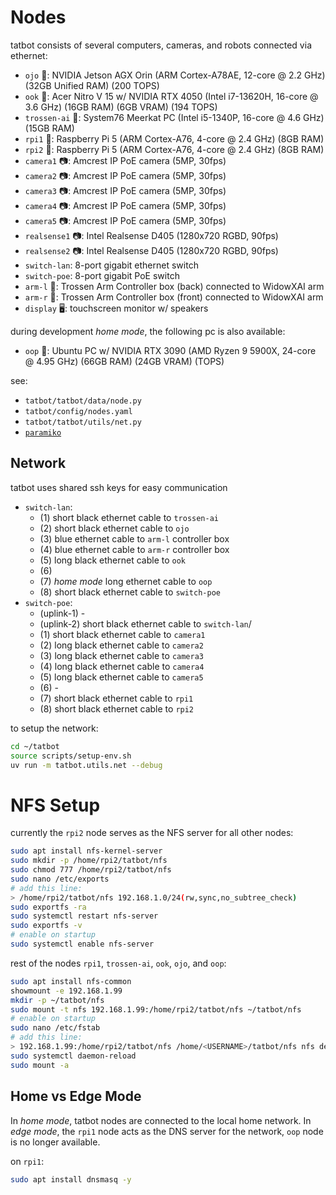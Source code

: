 # Nodes

tatbot consists of several computers, cameras, and robots connected via ethernet:

- `ojo` 🦎: NVIDIA Jetson AGX Orin (ARM Cortex-A78AE, 12-core @ 2.2 GHz) (32GB Unified RAM) (200 TOPS)
- `ook` 🦧: Acer Nitro V 15 w/ NVIDIA RTX 4050 (Intel i7-13620H, 16-core @ 3.6 GHz) (16GB RAM) (6GB VRAM) (194 TOPS)
- `trossen-ai` 🦾: System76 Meerkat PC (Intel i5-1340P, 16-core @ 4.6 GHz) (15GB RAM)
- `rpi1` 🍓: Raspberry Pi 5 (ARM Cortex-A76, 4-core @ 2.4 GHz) (8GB RAM)
- `rpi2` 🍇: Raspberry Pi 5 (ARM Cortex-A76, 4-core @ 2.4 GHz) (8GB RAM)
- `camera1` 📷: Amcrest IP PoE camera (5MP, 30fps)
- `camera2` 📷: Amcrest IP PoE camera (5MP, 30fps)
- `camera3` 📷: Amcrest IP PoE camera (5MP, 30fps)
- `camera4` 📷: Amcrest IP PoE camera (5MP, 30fps)
- `camera5` 📷: Amcrest IP PoE camera (5MP, 30fps)
- `realsense1` 📷: Intel Realsense D405 (1280x720 RGBD, 90fps)
- `realsense2` 📷: Intel Realsense D405 (1280x720 RGBD, 90fps)
- `switch-lan`: 8-port gigabit ethernet switch
- `switch-poe`: 8-port gigabit PoE switch
- `arm-l` 🦾: Trossen Arm Controller box (back) connected to WidowXAI arm
- `arm-r` 🦾: Trossen Arm Controller box (front) connected to WidowXAI arm
- `display` 🖥️: touchscreen monitor w/ speakers

during development *home mode*, the following pc is also available:

- `oop` 🦊: Ubuntu PC w/ NVIDIA RTX 3090 (AMD Ryzen 9 5900X, 24-core @ 4.95 GHz) (66GB RAM) (24GB VRAM) (TOPS)

see:

- `tatbot/tatbot/data/node.py`
- `tatbot/config/nodes.yaml`
- `tatbot/tatbot/utils/net.py`
- [`paramiko`](https://github.com/paramiko/paramiko)

## Network

tatbot uses shared ssh keys for easy communication

- `switch-lan`:
    - (1) short black ethernet cable to `trossen-ai`
    - (2) short black ethernet cable to `ojo`
    - (3) blue ethernet cable to `arm-l` controller box
    - (4) blue ethernet cable to `arm-r` controller box
    - (5) long black ethernet cable to `ook`
    - (6) 
    - (7) *home mode* long ethernet cable to `oop`
    - (8) short black ethernet cable to `switch-poe`
- `switch-poe`:
    - (uplink-1) -
    - (uplink-2) short black ethernet cable to `switch-lan`/
    - (1) short black ethernet cable to `camera1`
    - (2) long black ethernet cable to `camera2`
    - (3) long black ethernet cable to `camera3`
    - (4) long black ethernet cable to `camera4`
    - (5) long black ethernet cable to `camera5`
    - (6) -
    - (7) short black ethernet cable to `rpi1`
    - (8) short black ethernet cable to `rpi2`

to setup the network:

```bash
cd ~/tatbot
source scripts/setup-env.sh
uv run -m tatbot.utils.net --debug
```

# NFS Setup

currently the `rpi2` node serves as the NFS server for all other nodes:

```bash
sudo apt install nfs-kernel-server
sudo mkdir -p /home/rpi2/tatbot/nfs
sudo chmod 777 /home/rpi2/tatbot/nfs
sudo nano /etc/exports
# add this line:
> /home/rpi2/tatbot/nfs 192.168.1.0/24(rw,sync,no_subtree_check)
sudo exportfs -ra
sudo systemctl restart nfs-server
sudo exportfs -v
# enable on startup
sudo systemctl enable nfs-server
```

rest of the nodes `rpi1`, `trossen-ai`, `ook`, `ojo`, and `oop`:

```bash
sudo apt install nfs-common
showmount -e 192.168.1.99
mkdir -p ~/tatbot/nfs
sudo mount -t nfs 192.168.1.99:/home/rpi2/tatbot/nfs ~/tatbot/nfs
# enable on startup
sudo nano /etc/fstab
# add this line:
> 192.168.1.99:/home/rpi2/tatbot/nfs /home/<USERNAME>/tatbot/nfs nfs defaults,nolock,vers=3,_netdev 0 0
sudo systemctl daemon-reload
sudo mount -a
```

## Home vs Edge Mode

In *home mode*, tatbot nodes are connected to the local home network.
In *edge mode*, the `rpi1` node acts as the DNS server for the network, `oop` node is no longer available.

on `rpi1`:

```bash
sudo apt install dnsmasq -y
```
